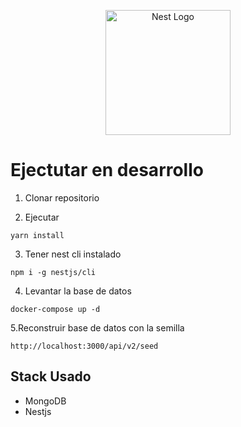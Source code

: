 <p align="center">
  <a href="http://nestjs.com/" target="blank"><img src="https://nestjs.com/img/logo-small.svg" width="200" alt="Nest Logo" /></a>
</p>

# Ejectutar en desarrollo

1. Clonar repositorio

2. Ejecutar
```
yarn install
```

3. Tener nest cli instalado
```
npm i -g nestjs/cli
```

4. Levantar la base de datos
```
docker-compose up -d 
```

5.Reconstruir base de datos con la semilla
```
http://localhost:3000/api/v2/seed
```

## Stack Usado
* MongoDB
* Nestjs